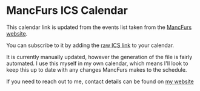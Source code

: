 # MancFurs ICS Calendar

This calendar link is updated from the events list taken from the [MancFurs website](https://www.mancfurs.org.uk/attending/?calendar).

You can subscribe to it by adding the [raw ICS link](calendar.ics?raw=1) to your calendar.

It is currently manually updated, however the generation of the file is fairly automated. I use this myself in my own calendar, which means I'll look to keep this up to date with any changes MancFurs makes to the schedule. 

If you need to reach out to me, contact details can be found on [my website](https://marta.nz)